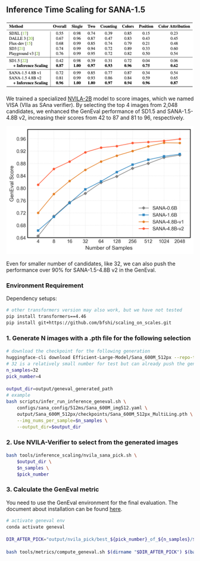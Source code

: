 ## Inference Time Scaling for SANA-1.5

![results](results.jpg)

We trained a specialized [NVILA-2B](https://huggingface.co/Efficient-Large-Model/NVILA-Lite-2B-Verifier) model to score images, which we named VISA (VIla as SAna verifier). By selecting the top 4 images from 2,048 candidates, we enhanced the GenEval performance of SD1.5 and SANA-1.5-4.8B v2, increasing their scores from 42 to 87 and 81 to 96, respectively.

![curve](scaling_curve.jpg)

Even for smaller number of candidates, like 32, we can also push the performance over 90% for SANA-1.5-4.8B v2 in the GenEval.

### Environment Requirement

Dependency setups:

```bash
# other transformers version may also work, but we have not tested
pip install transformers==4.46
pip install git+https://github.com/bfshi/scaling_on_scales.git
```

### 1. Generate N images with a .pth file for the following selection

```bash
# download the checkpoint for the following generation
huggingface-cli download Efficient-Large-Model/Sana_600M_512px --repo-type model --local-dir output/Sana_600M_512px --local-dir-use-symlinks False
# 32 is a relatively small number for test but can already push the geneval>90% when we verify the SANA-1.5-4.8B v2 model. Set it to larger number like 2048 for the limit of sky.
n_samples=32
pick_number=4

output_dir=output/geneval_generated_path
# example
bash scripts/infer_run_inference_geneval.sh \
    configs/sana_config/512ms/Sana_600M_img512.yaml \
    output/Sana_600M_512px/checkpoints/Sana_600M_512px_MultiLing.pth \
    --img_nums_per_sample=$n_samples \
    --output_dir=$output_dir
```

### 2. Use NVILA-Verifier to select from the generated images

```bash
bash tools/inference_scaling/nvila_sana_pick.sh \
    $output_dir \
    $n_samples \
    $pick_number
```

### 3. Calculate the GenEval metric

You need to use the GenEval environment for the final evaluation. The document about installation can be found [here](../../tools/metrics/geneval/geneval_env.md).

```bash
# activate geneval env
conda activate geneval

DIR_AFTER_PICK="output/nvila_pick/best_${pick_number}_of_${n_samples}/${output_dir}"

bash tools/metrics/compute_geneval.sh $(dirname "$DIR_AFTER_PICK") $(basename "$DIR_AFTER_PICK")
```
